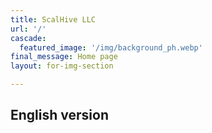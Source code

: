 ```yaml
---
title: ScalHive LLC
url: '/'
cascade:
  featured_image: '/img/background_ph.webp'
final_message: Home page
layout: for-img-section

---
```


## English version